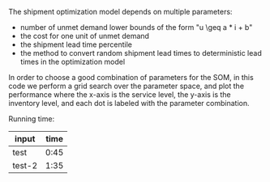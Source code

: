 The shipment optimization model depends on multiple parameters:

 - number of unmet demand lower bounds of the form "u \geq a * i + b"
 - the cost for one unit of unmet demand
 - the shipment lead time percentile
 - the method to convert random shipment lead times to deterministic
   lead times in the optimization model

In order to choose a good combination of parameters for the SOM,
in this code we perform a grid search over the parameter space,
and plot the performance where the x-axis is the service level,
the y-axis is the inventory level, and each dot is labeled with the
parameter combination.


Running time:

| input | time |
| ----- | ---- |
| test | 0:45 |
| test-2 | 1:35 |



